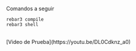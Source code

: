 Comandos a seguir
</br>
```
rebar3 compile
rebar3 shell
```
</br>
[Video de Prueba](https://youtu.be/DL0Cdknz_a0)
